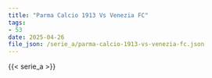 ```yaml
---
title: "Parma Calcio 1913 Vs Venezia FC"
tags:
- 53
date: 2025-04-26
file_json: /serie_a/parma-calcio-1913-vs-venezia-fc.json
---
```


{{< serie_a >}}
